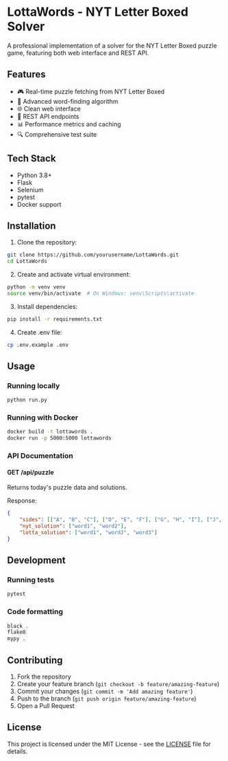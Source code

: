# LottaWords - NYT Letter Boxed Solver

A professional implementation of a solver for the NYT Letter Boxed puzzle game, featuring both web interface and REST API.

## Features

- 🎮 Real-time puzzle fetching from NYT Letter Boxed
- 🧮 Advanced word-finding algorithm
- 🌐 Clean web interface
- 🔄 REST API endpoints
- 📊 Performance metrics and caching
- 🔍 Comprehensive test suite

## Tech Stack

- Python 3.8+
- Flask
- Selenium
- pytest
- Docker support

## Installation

1. Clone the repository:
```bash
git clone https://github.com/yourusername/LottaWords.git
cd LottaWords
```

2. Create and activate virtual environment:
```bash
python -m venv venv
source venv/bin/activate  # On Windows: venv\Scripts\activate
```

3. Install dependencies:
```bash
pip install -r requirements.txt
```

4. Create .env file:
```bash
cp .env.example .env
```

## Usage

### Running locally
```bash
python run.py
```

### Running with Docker
```bash
docker build -t lottawords .
docker run -p 5000:5000 lottawords
```

### API Documentation

#### GET /api/puzzle
Returns today's puzzle data and solutions.

Response:
```json
{
    "sides": [["A", "B", "C"], ["D", "E", "F"], ["G", "H", "I"], ["J", "K", "L"]],
    "nyt_solution": ["word1", "word2"],
    "lotta_solution": ["word1", "word2", "word3"]
}
```

## Development

### Running tests
```bash
pytest
```

### Code formatting
```bash
black .
flake8
mypy .
```

## Contributing

1. Fork the repository
2. Create your feature branch (`git checkout -b feature/amazing-feature`)
3. Commit your changes (`git commit -m 'Add amazing feature'`)
4. Push to the branch (`git push origin feature/amazing-feature`)
5. Open a Pull Request

## License

This project is licensed under the MIT License - see the [LICENSE](LICENSE) file for details. 